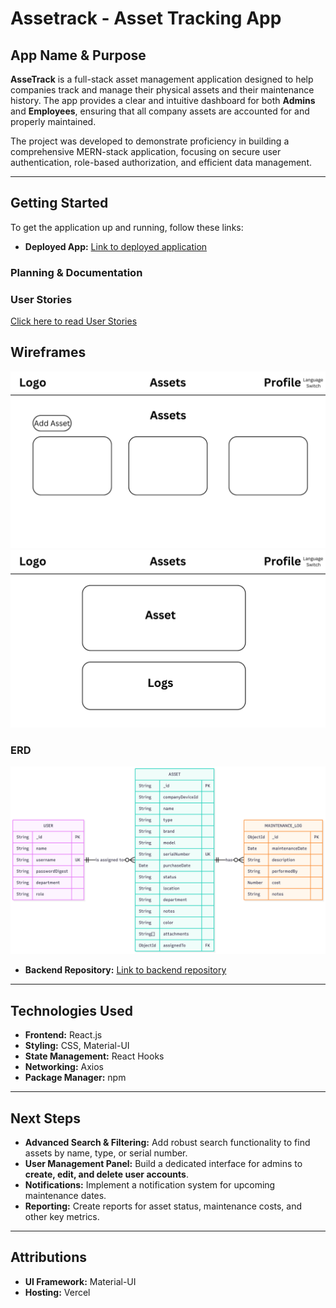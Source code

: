 # Assetrack - Asset Tracking App

## App Name & Purpose

**AsseTrack** is a full-stack asset management application designed to help companies track and manage their physical assets and their maintenance history. The app provides a clear and intuitive dashboard for both **Admins** and **Employees**, ensuring that all company assets are accounted for and properly maintained.

The project was developed to demonstrate proficiency in building a comprehensive MERN-stack application, focusing on secure user authentication, role-based authorization, and efficient data management.

---

## Getting Started

To get the application up and running, follow these links:

* **Deployed App:** [Link to deployed application](https://b1-asset.vercel.app/)
### **Planning & Documentation**
### User Stories
[Click here to read User Stories](./User_Stories.txt)
## Wireframes
![Dashboard Page](./public/Dashboard.png)
![Asset Details Page](./public/AssetPage.png)
### ERD
![ER Diagram of Assetrack database](./public/ERD.png)

* **Backend Repository:** [Link to backend repository](https://github.com/GLJ20/asset-tracking-be)

---

## Technologies Used

* **Frontend:** React.js
* **Styling:** CSS, Material-UI
* **State Management:** React Hooks
* **Networking:** Axios
* **Package Manager:** npm

---

## Next Steps

* **Advanced Search & Filtering:** Add robust search functionality to find assets by name, type, or serial number.
* **User Management Panel:** Build a dedicated interface for admins to **create, edit, and delete user accounts**.
* **Notifications:** Implement a notification system for upcoming maintenance dates.
* **Reporting:** Create reports for asset status, maintenance costs, and other key metrics.

---

## Attributions

* **UI Framework:** Material-UI
* **Hosting:** Vercel
